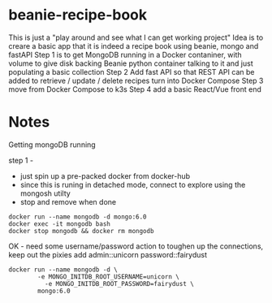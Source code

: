 # beanie-recipe-book
This is just a "play around and see what I can get working project"
Idea is to creare a basic app that
it is indeed a recipe book using beanie, mongo and fastAPI
Step 1 
  is to get MongoDB running in a Docker contaniner, with volume to give disk backing 
  Beanie python container talking to it and just populating a basic collection
Step 2 
  Add fast API so that REST API can be added to retrieve / update / delete recipes
  turn into Docker Compose
Step 3
  move from Docker Compose to k3s
Step 4
  add a basic React/Vue front end


# Notes
Getting mongoDB running


step 1 - 
- just spin up a pre-packed docker from docker-hub
- since this is runing in detached mode, connect to explore using the mongosh utilty
- stop and remove when done
```
docker run --name mongodb -d mongo:6.0
docker exec -it mongodb bash
docker stop mongodb && docker rm mongodb
```

OK - need some username/password action to toughen up the connections, keep out the pixies
add admin::unicorn  password::fairydust

```
docker run --name mongodb -d \ 
        -e MONGO_INITDB_ROOT_USERNAME=unicorn \
	      -e MONGO_INITDB_ROOT_PASSWORD=fairydust \
        mongo:6.0
```




